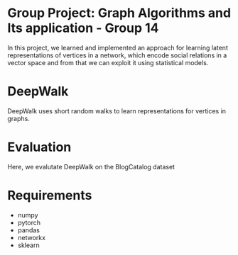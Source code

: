# Group Project: Graph Algorithms and Its application - Group 14

In this project, we learned and implemented an approach for learning latent representations of vertices in a network, which encode social relations in a vector space and from that we can exploit it using statistical models.

# DeepWalk
DeepWalk uses short random walks to learn representations for vertices in graphs.

# Evaluation
Here, we evalutate DeepWalk on the BlogCatalog dataset 

# Requirements
- numpy
- pytorch
- pandas
- networkx
- sklearn